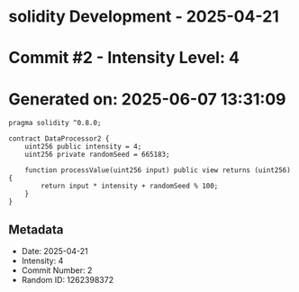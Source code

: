 ﻿# solidity Development - 2025-04-21
# Commit #2 - Intensity Level: 4
# Generated on: 2025-06-07 13:31:09
```solidity
pragma solidity ^0.8.0;

contract DataProcessor2 {
    uint256 public intensity = 4;
    uint256 private randomSeed = 665183;

    function processValue(uint256 input) public view returns (uint256) {
        return input * intensity + randomSeed % 100;
    }
}
```
## Metadata
- Date: 2025-04-21
- Intensity: 4
- Commit Number: 2
- Random ID: 1262398372

